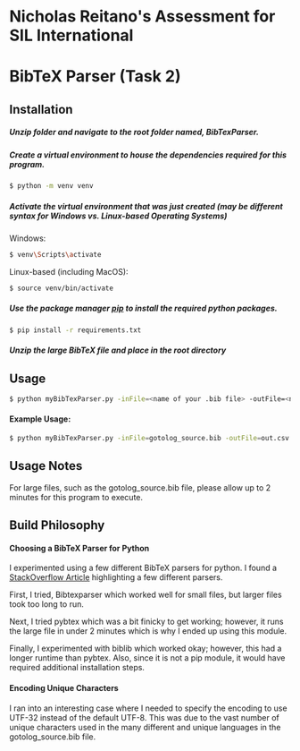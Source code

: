 # Nicholas Reitano's Assessment for SIL International

# BibTeX Parser (Task 2)
## Installation

##### Unzip folder and navigate to the root folder named, BibTexParser.

##### Create a virtual environment to house the dependencies required for this program.

````bash
$ python -m venv venv
````

##### Activate the virtual environment that was just created (may be different syntax for Windows vs. Linux-based Operating Systems)

Windows:
````bash
$ venv\Scripts\activate

````
Linux-based (including MacOS): 
````bash
$ source venv/bin/activate
```` 

##### Use the package manager [pip](https://pip.pypa.io/en/stable/) to install the required python packages.

```bash
$ pip install -r requirements.txt
```

##### Unzip the large BibTeX file and place in the root directory

## Usage

```bash
$ python myBibTexParser.py -inFile=<name of your .bib file> -outFile=<name of your .csv file>
```
#### Example Usage: 
```bash
$ python myBibTexParser.py -inFile=gotolog_source.bib -outFile=out.csv
```

## Usage Notes
For large files, such as the gotolog_source.bib file, please allow up to 2 minutes for this program to execute. 

## Build Philosophy

#### Choosing a BibTeX Parser for Python
I experimented using a few different BibTeX parsers for python. I found a [StackOverflow Article](https://stackoverflow.com/questions/30768745/is-there-a-reliable-python-library-for-taking-a-bibtex-entry-and-outputting-it-i) highlighting a few different parsers. 

First, I tried, Bibtexparser which worked well for small files, but larger files took too long to run. 

Next, I tried pybtex which was a bit finicky to get working; however, it runs the large file in under 2 minutes which is why I ended up using this module. 

Finally, I experimented with biblib which worked okay; however, this had a longer runtime than pybtex. Also, since it is not a pip module, it would have required additional installation steps. 

#### Encoding Unique Characters
I ran into an interesting case where I needed to specify the encoding to use UTF-32 instead of the default UTF-8. This was due to the vast number of unique characters used in the many different and unique languages in the gotolog_source.bib file. 
 
